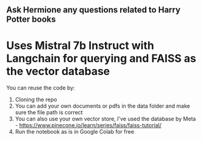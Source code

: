 ## Ask Hermione any questions related to Harry Potter books
# Uses Mistral 7b Instruct with Langchain for querying and FAISS as the vector database

You can reuse the code by:
1. Cloning the repo
2. You can add your own documents or pdfs in the data folder and make sure the file path is correct
3. You can also use your own vector store, I've used the database by Meta - https://www.pinecone.io/learn/series/faiss/faiss-tutorial/
4. Run the notebook as is in Google Colab for free
